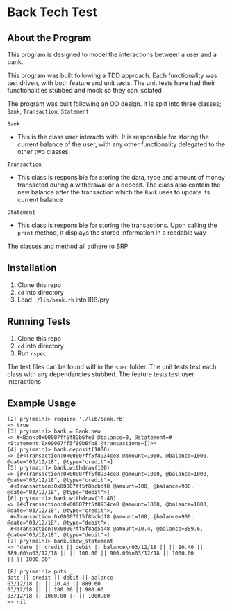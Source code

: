 # Back Tech Test
## About the Program
This program is designed to model the interactions between a user and a bank.

This program was built following a TDD approach. Each functionality was test driven, with both feature and unit tests. The unit tests have had their functionalities stubbed and mock so they can isolated

The program was built following an OO design. It is split into three classes; `Bank`, `Transaction`, `Statement`

`Bank`
- This is the class user interacts with. It is responsible for storing the current balance of the user, with any other functionality delegated to the other two classes

`Transaction`
- This class is responsible for storing the data, type and amount of money transacted during a withdrawal or a deposit. The class also contain the new balance after the transaction which the `Bank` uses to update its current balance

`Statement`
- This class is responsible for storing the transactions. Upon calling the `print` method, it displays the stored information in a readable way

The classes and method all adhere to SRP

## Installation
1. Clone this repo
2. `cd` into directory
3. Load `./lib/bank.rb` into IRB/pry

## Running Tests
1. Clone this repo
2. `cd` into directory
3. Run `rspec`

The test files can be found within the `spec` folder. The unit tests test each class with any dependancies stubbed. The feature tests test user interactions

## Example Usage
```
[2] pry(main)> require './lib/bank.rb'
=> true
[3] pry(main)> bank = Bank.new
=> #<Bank:0x00007ff5f89b6fe0 @balance=0, @statement=#<Statement:0x00007ff5f89b6fb8 @transactions=[]>>
[4] pry(main)> bank.deposit(1000)
=> [#<Transaction:0x00007ff5f8934ce8 @amount=1000, @balance=1000, @date="03/12/18", @type="credit">]
[5] pry(main)> bank.withdraw(100)
=> [#<Transaction:0x00007ff5f8934ce8 @amount=1000, @balance=1000, @date="03/12/18", @type="credit">,
 #<Transaction:0x00007ff5f8bcbdf8 @amount=100, @balance=900, @date="03/12/18", @type="debit">]
[6] pry(main)> bank.withdraw(10.40)
=> [#<Transaction:0x00007ff5f8934ce8 @amount=1000, @balance=1000, @date="03/12/18", @type="credit">,
 #<Transaction:0x00007ff5f8bcbdf8 @amount=100, @balance=900, @date="03/12/18", @type="debit">,
 #<Transaction:0x00007ff5f8ad5a48 @amount=10.4, @balance=889.6, @date="03/12/18", @type="debit">]
[7] pry(main)> bank.show_statement
=> "date || credit || debit || balance\n03/12/18 || || 10.40 || 889.60\n03/12/18 || || 100.00 || 900.00\n03/12/18 || 1000.00
|| || 1000.00"

[8] pry(main)> puts _
date || credit || debit || balance
03/12/18 || || 10.40 || 889.60
03/12/18 || || 100.00 || 900.00
03/12/18 || 1000.00 || || 1000.00
=> nil
```
